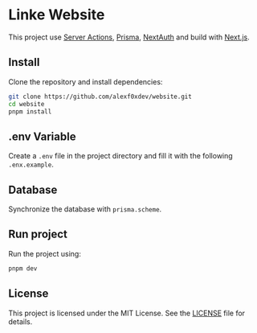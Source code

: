 # Linke Website

This project use [Server Actions](https://nextjs.org/docs/app/building-your-application/data-fetching/server-actions-and-mutations), [Prisma](https://www.prisma.io/), [NextAuth](https://next-auth.js.org/) and build with [Next.js](https://nextjs.org/).

## Install

Clone the repository and install dependencies:

```bash
git clone https://github.com/alexf0xdev/website.git
cd website
pnpm install
```

## .env Variable

Create a ```.env``` file in the project directory and fill it with the following ```.enx.example```.

## Database

Synchronize the database with ```prisma.scheme```.

## Run project

Run the project using:

```bash
pnpm dev
```

## License

This project is licensed under the MIT License. See the [LICENSE](https://github.com/alexf0xdev/website/blob/main/LICENSE) file for details.

